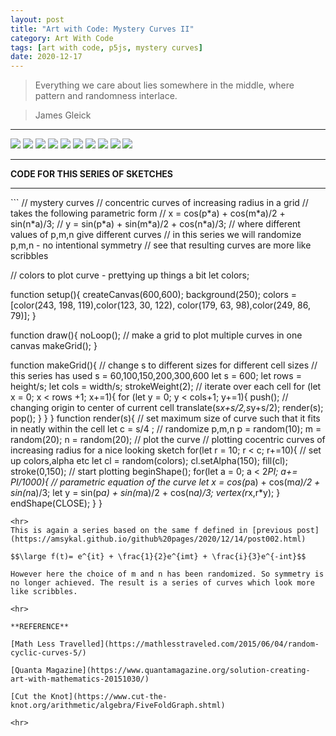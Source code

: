 ```yaml
---
layout: post
title: "Art with Code: Mystery Curves II"
category: Art With Code
tags: [art with code, p5js, mystery curves]
date: 2020-12-17
---
```

> Everything we care about lies somewhere in the middle, where pattern and randomness interlace.

> James Gleick

<hr>
<img src = "/images/003j.png"/>  
<img src = "/images/003i.png"/>  
<img src = "/images/003g.png"/>  
<img src = "/images/003h.png"/>  
<img src = "/images/003f.png"/>  
<img src = "/images/003e.png"/>  
<img src = "/images/003d.png"/>  
<img src = "/images/003c.png"/>  
<img src = "/images/003b.png"/>  
<img src = "/images/003a.png"/>  
<hr>

**CODE FOR THIS SERIES OF SKETCHES**
<hr>
```
// mystery curves
// concentric curves of increasing radius in a grid
// takes the following parametric form
// x = cos(p*a) + cos(m*a)/2 + sin(n*a)/3;
// y = sin(p*a) + sin(m*a)/2 + cos(n*a)/3;
// where different values of p,m,n give different curves
// in this series we will randomize p,m,n  - no intentional symmetry
// see that resulting curves are more like scribbles

// colors to plot curve - prettying up things a bit
let colors;

function setup(){
  createCanvas(600,600);
  background(250);
  colors = [color(243, 198, 119),color(123, 30, 122),
            color(179, 63, 98),color(249, 86, 79)];
}

function draw(){
  noLoop();
  // make a grid to plot multiple curves in one canvas
  makeGrid();
}

function makeGrid(){
  // change s to different sizes for different cell sizes
  // this series has used s = 60,100,150,200,300,600
  let s = 600;
  let rows = height/s;
  let cols = width/s;
  strokeWeight(2);
  // iterate over each cell
  for (let x = 0; x < rows +1; x+=1){
    for (let y = 0; y < cols+1; y+=1){
      push();
      // changing origin to center of current cell
      translate(s*x+s/2,s*y+s/2);
      render(s);
      pop();
    }
  }
}
function render(s){
  // set maximum size of curve such that it fits in neatly within the cell
  let c = s/4 ;
  // randomize p,m,n
  p = random(10);
  m = random(20);
  n = random(20);
  // plot the curve
  // plotting cocentric curves of increasing radius for a nice looking sketch
  for(let r = 10; r < c; r+=10){
    // set up colors,alpha etc
    let cl = random(colors);
    cl.setAlpha(150);
    fill(cl);
    stroke(0,150);
    // start plotting
    beginShape();
    for(let a = 0; a < 2*PI; a+= PI/1000){
      // parametric equation of the curve
      let x = cos(p*a) + cos(m*a)/2 + sin(n*a)/3;
      let y = sin(p*a) + sin(m*a)/2 + cos(n*a)/3;
      vertex(r*x,r*y);
    }
    endShape(CLOSE);
  }
}

```
<hr>
This is again a series based on the same f defined in [previous post](https://amsykal.github.io/github%20pages/2020/12/14/post002.html)

$$\large f(t)= e^{it} + \frac{1}{2}e^{imt} + \frac{i}{3}e^{-int}$$

However here the choice of m and n has been randomized. So symmetry is no longer achieved. The result is a series of curves which look more like scribbles.

<hr>

**REFERENCE**

[Math Less Travelled](https://mathlesstraveled.com/2015/06/04/random-cyclic-curves-5/)

[Quanta Magazine](https://www.quantamagazine.org/solution-creating-art-with-mathematics-20151030/)

[Cut the Knot](https://www.cut-the-knot.org/arithmetic/algebra/FiveFoldGraph.shtml)

<hr>
